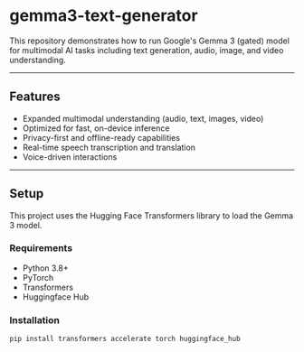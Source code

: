 # gemma3-text-generator

This repository demonstrates how to run Google's Gemma 3 (gated) model for multimodal AI tasks including text generation, audio, image, and video understanding.

---

## Features

- Expanded multimodal understanding (audio, text, images, video)
- Optimized for fast, on-device inference
- Privacy-first and offline-ready capabilities
- Real-time speech transcription and translation
- Voice-driven interactions

---

## Setup

This project uses the Hugging Face Transformers library to load the Gemma 3 model.

### Requirements

- Python 3.8+
- PyTorch
- Transformers
- Huggingface Hub

### Installation

```bash
pip install transformers accelerate torch huggingface_hub
